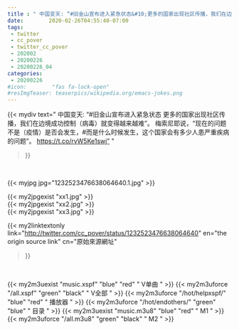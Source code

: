 ```yaml
---
title : " 中国变天: “#旧金山宣布进入紧急状态&#10;更多的国家出现社区传播，我们在边境成功控制（病毒）就变得越来越难”。&#10;梅索尼耶说，“现在的问题不是（疫情）是否会发生，#而是什么时候发生，这个国家会有多少人患严重疾病的问题”。&#10; https://t.co/rvW5Ke1swj”  "
date:        2020-02-26T04:55:40-07:00
tags:
 - twitter
 - cc_pover
 - twitter_cc_pover
 - 202002
 - 20200226
 - 20200226_04
categories:
 - 20200226
#icon:        "fas fa-lock-open"
#resImgTeaser: teaserpics/wikipedia.org/emacs-jokes.png
---
```


{{< mydiv text=" 中国变天: “#旧金山宣布进入紧急状态&#10;更多的国家出现社区传播，我们在边境成功控制（病毒）就变得越来越难”。&#10;梅索尼耶说，“现在的问题不是（疫情）是否会发生，#而是什么时候发生，这个国家会有多少人患严重疾病的问题”。&#10; https://t.co/rvW5Ke1swj”  "
>}}
<br>


 {{< myjpg jpg="1232523476638064640.1.jpg" >}}<br> 

{{< my2jpgexist "xx1.jpg" >}}<br>
{{< my2jpgexist "xx2.jpg" >}}<br>
{{< my2jpgexist "xx3.jpg" >}}<br>


{{< my2linktextonly link="http://twitter.com/cc_pover/status/1232523476638064640"
en="the origin source link" cn="原始來源網址"
>}}


<br>

{{< my2m3uexist "music.xspf"        "blue"   "red"    " V单曲 " >}} {{< my2m3uforce "/all.xspf"         "green"  "black"  " V全部 " >}} {{< my2m3uforce "/hot/helpxspf/"    "blue"   "red"    " 播放器 " >}} {{< my2m3uforce "/hot/endothers/"   "green"  "blue"   " 目录 " >}} {{< my2m3uexist "music.m3u8"        "blue"   "red"    " M1 " >}} {{< my2m3uforce "/all.m3u8"         "green"  "black"  " M2 " >}} 

